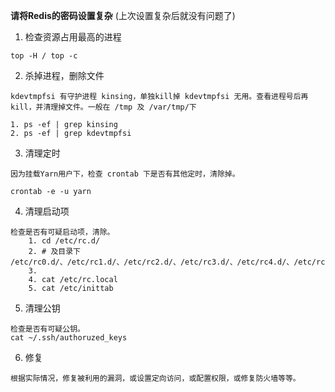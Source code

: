**请将Redis的密码设置复杂** (上次设置复杂后就没有问题了)

1. 检查资源占用最高的进程
```
top -H / top -c
```
2. 杀掉进程，删除文件
```
kdevtmpfsi 有守护进程 kinsing，单独kill掉 kdevtmpfsi 无用。查看进程号后再kill，并清理掉文件。一般在 /tmp 及 /var/tmp/下

1. ps -ef | grep kinsing
2. ps -ef | grep kdevtmpfsi
```
3. 清理定时
```
因为挂载Yarn用户下，检查 crontab 下是否有其他定时，清除掉。

crontab -e -u yarn

```
4. 清理启动项
```
检查是否有可疑启动项，清除。
	1. cd /etc/rc.d/
	2. # 及目录下 /etc/rc0.d/、/etc/rc1.d/、/etc/rc2.d/、/etc/rc3.d/、/etc/rc4.d/、/etc/rc5.d/、/etc/rc6.d/
	3. 
	4. cat /etc/rc.local
	5. cat /etc/inittab

```
5. 清理公钥
```
检查是否有可疑公钥。
cat ~/.ssh/authoruzed_keys
```
6. 修复
```
根据实际情况，修复被利用的漏洞，或设置定向访问，或配置权限，或修复防火墙等等。
```
